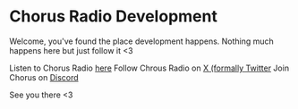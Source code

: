 # Chorus Radio Development

Welcome, you've found the place development happens. Nothing much happens here but just follow it <3

Listen to Chorus Radio [here](itschorus.net)
Follow Chrous Radio on [X (formally Twitter](https://x.com/ItsChorus)
Join Chorus on [Discord](https://discord.gg/56BpQZ5RtJ)

See you there <3
